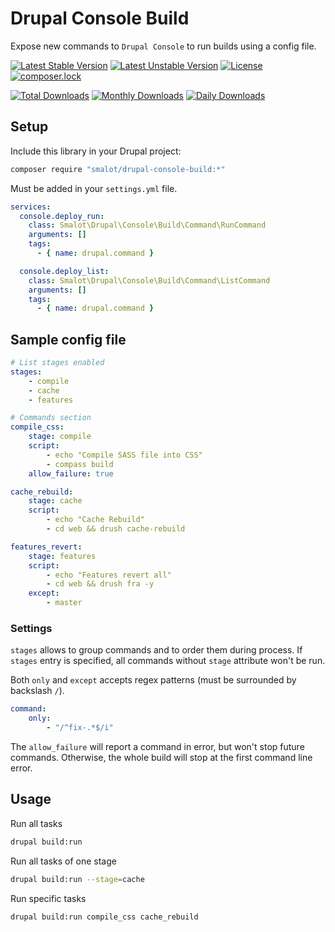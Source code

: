 # Drupal Console Build

Expose new commands to `Drupal Console` to run builds using a config file.

[![Latest Stable Version](https://poser.pugx.org/smalot/drupal-console-build/v/stable)](https://packagist.org/packages/smalot/drupal-console-build)
[![Latest Unstable Version](https://poser.pugx.org/smalot/drupal-console-build/v/unstable)](https://packagist.org/packages/smalot/drupal-console-build)
[![License](https://poser.pugx.org/smalot/drupal-console-build/license)](https://packagist.org/packages/smalot/drupal-console-build)
[![composer.lock](https://poser.pugx.org/smalot/drupal-console-build/composerlock)](https://packagist.org/packages/smalot/drupal-console-build)

[![Total Downloads](https://poser.pugx.org/smalot/drupal-console-build/downloads)](https://packagist.org/packages/smalot/drupal-console-build)
[![Monthly Downloads](https://poser.pugx.org/smalot/drupal-console-build/d/monthly)](https://packagist.org/packages/smalot/drupal-console-build)
[![Daily Downloads](https://poser.pugx.org/smalot/drupal-console-build/d/daily)](https://packagist.org/packages/smalot/drupal-console-build)


## Setup

Include this library in your Drupal project:

````sh
composer require "smalot/drupal-console-build:*"
````

Must be added in your `settings.yml` file.

````yaml
services:
  console.deploy_run:
    class: Smalot\Drupal\Console\Build\Command\RunCommand
    arguments: []
    tags:
      - { name: drupal.command }

  console.deploy_list:
    class: Smalot\Drupal\Console\Build\Command\ListCommand
    arguments: []
    tags:
      - { name: drupal.command }
````


## Sample config file

````yaml
# List stages enabled
stages:
    - compile
    - cache
    - features

# Commands section
compile_css:
    stage: compile
    script:
        - echo "Compile SASS file into CSS"
        - compass build
    allow_failure: true

cache_rebuild:
    stage: cache
    script:
        - echo "Cache Rebuild"
        - cd web && drush cache-rebuild

features_revert:
    stage: features
    script:
        - echo "Features revert all"
        - cd web && drush fra -y
    except:
        - master
````


### Settings

`stages` allows to group commands and to order them during process.
If `stages` entry is specified, all commands without `stage` attribute won't be run.

Both `only` and `except` accepts regex patterns (must be surrounded by backslash `/`).

````yaml
command:
    only:
        - "/^fix-.*$/i"
````

The `allow_failure` will report a command in error, but won't stop future commands.
Otherwise, the whole build will stop at the first command line error.


## Usage

Run all tasks

````sh
drupal build:run
````

Run all tasks of one stage

````sh
drupal build:run --stage=cache
````

Run specific tasks

````sh
drupal build:run compile_css cache_rebuild
````
